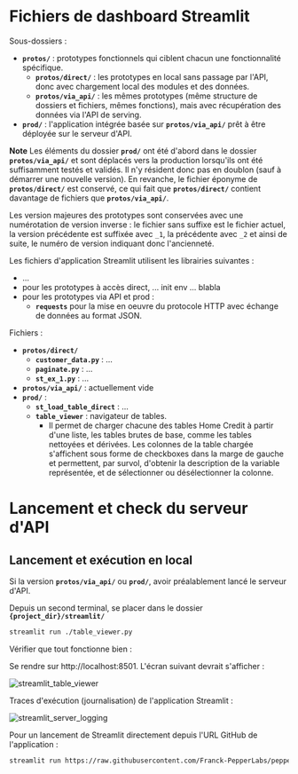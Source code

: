 # Fichiers de dashboard Streamlit

Sous-dossiers :
- **`protos/`** : prototypes fonctionnels qui ciblent chacun une fonctionnalité spécifique.
    - **`protos/direct/`** : les prototypes en local sans passage par l'API, donc avec chargement local des modules et des données.
    - **`protos/via_api/`** : les mêmes prototypes (même structure de dossiers et fichiers, mêmes fonctions), mais avec récupération des données via l'API de serving.
- **`prod/`** : l'application intégrée basée sur **`protos/via_api/`** prêt à être déployée sur le serveur d'API.

**Note** Les éléments du dossier **`prod/`** ont été d'abord dans le dossier **`protos/via_api/`** et sont déplacés vers la production lorsqu'ils ont été suffisamment testés et validés. Il n'y résident donc pas en doublon (sauf à démarrer une nouvelle version). En revanche, le fichier éponyme de **`protos/direct/`** est conservé, ce qui fait que **`protos/direct/`** contient davantage de fichiers que **`protos/via_api/`**.

Les version majeures des prototypes sont conservées avec une numérotation de version inverse : le fichier sans suffixe est le fichier actuel, la version précédente est suffixée avec `_1`, la précédente avec `_2` et ainsi de suite, le numéro de version indiquant donc l'ancienneté.

Les fichiers d'application Streamlit utilisent les librairies suivantes :
- ...
- pour les prototypes à accès direct, ... init env ... blabla
- pour les prototypes via API et prod :
    - **`requests`** pour la mise en oeuvre du protocole HTTP avec échange de données au format JSON.

Fichiers :
- **`protos/direct/`**
    - **`customer_data.py`** : ...
    - **`paginate.py`** : ...
    - **`st_ex_1.py`** : ...
- **`protos/via_api/`** : actuellement vide
- **`prod/`** : 
    - **`st_load_table_direct`** : ...
    - **`table_viewer`** : navigateur de tables.
        - Il permet de charger chacune des tables Home Credit à partir d'une liste, les tables brutes de base, comme les tables nettoyées et dérivées. Les colonnes de la table chargée s'affichent sous forme de checkboxes dans la marge de gauche et permettent, par survol, d'obtenir la description de la variable représentée, et de sélectionner ou désélectionner la colonne.

# Lancement et check du serveur d'API

## Lancement et exécution en local

Si la version **`protos/via_api/`** ou **`prod/`**, avoir préalablement lancé le serveur d'API.

Depuis un second terminal, se placer dans le dossier **`{project_dir}/streamlit/`**

```sh
streamlit run ./table_viewer.py
```

Vérifier que tout fonctionne bien :

Se rendre sur http://localhost:8501. L'écran suivant devrait s'afficher :

![streamlit_table_viewer](../../img/serving/streamlit_table_viewer.png)

Traces d'exécution (journalisation) de l'application Streamlit :

![streamlit_server_logging](../../img/serving/streamlit_server_logging.png)


Pour un lancement de Streamlit directement depuis l'URL GitHub de l'application :

```sh
streamlit run https://raw.githubusercontent.com/Franck-PepperLabs/pepper_credit_scoring_tool/main/streamlit/prod/table_viewer.py
```


